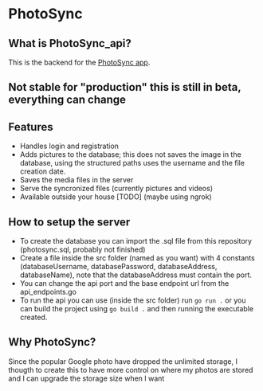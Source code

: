 # PhotoSync
## What is PhotoSync_api?

This is the backend for the [PhotoSync app](https://github.com/leopi99/photoSync_app).

## Not stable for "production" this is still in beta, everything can change

## Features

- Handles login and registration
- Adds pictures to the database; this does not saves the image in the database, using the structured paths uses the username and the file creation date.
- Saves the media files in the server
- Serve the syncronized files (currently pictures and videos)
- Available outside your house [TODO] (maybe using ngrok)

## How to setup the server

- To create the database you can import the .sql file from this repository (photosync.sql, probably not finished)
- Create a file inside the src folder (named as you want) with 4 constants (databaseUsername, databasePassword, databaseAddress, databaseName), note that the databaseAddress must contain the port.
- You can change the api port and the base endpoint url from the api_endpoints.go
- To run the api you can use (inside the src folder) run `go run .` or you can build the project using `go build .` and then running the executable created.

## Why PhotoSync?
Since the popular Google photo have dropped the unlimited storage, I thougth to create this to have more control on where my photos are stored and I can upgrade the storage size when I want 
